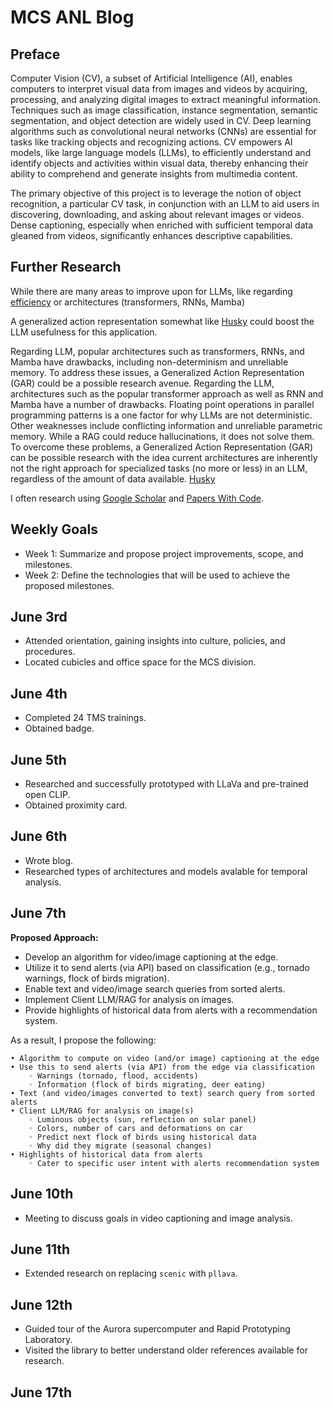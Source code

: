 # MCS ANL Blog

## Preface

Computer Vision (CV), a subset of Artificial Intelligence (AI), enables computers to interpret visual data from images and videos by acquiring, processing, and analyzing digital images to extract meaningful information. Techniques such as image classification, instance segmentation, semantic segmentation, and object detection are widely used in CV. Deep learning algorithms such as convolutional neural networks (CNNs) are essential for tasks like tracking objects and recognizing actions. CV empowers AI models, like large language models (LLMs), to efficiently understand and identify objects and activities within visual data, thereby enhancing their ability to comprehend and generate insights from multimedia content.

The primary objective of this project is to leverage the notion of object recognition, a particular CV task, in conjunction with an LLM to aid users in discovering, downloading, and asking about relevant images or videos. Dense captioning, especially when enriched with sufficient temporal data gleaned from videos, significantly enhances descriptive capabilities.

## Further Research

While there are many areas to improve upon for LLMs, like regarding [efficiency](https://arxiv.org/abs/2406.02528) or architectures (transformers, RNNs, Mamba)

A generalized action representation somewhat like [Husky](https://arxiv.org/abs/2406.06469) could boost the LLM usefulness for this application.

Regarding LLM, popular architectures such as transformers, RNNs, and Mamba have drawbacks, including non-determinism and unreliable memory. To address these issues, a Generalized Action Representation (GAR) could be a possible research avenue.
Regarding the LLM, architectures such as the popular transformer approach as well as RNN and Mamba have a number of drawbacks. Floating point operations in parallel programming patterns is a one factor for why LLMs are not deterministic. Other weaknesses include conflicting information and unreliable parametric memory. While a RAG could reduce hallucinations, it does not solve them. To overcome these problems, a Generalized Action Representation (GAR) can be possible research with the idea current architectures are inherently not the right approach for specialized tasks (no more or less) in an LLM, regardless of the amount of data available. [Husky](https://arxiv.org/abs/2406.06469)

I often research using [Google Scholar](https://scholar.google.com) and [Papers With Code](https://paperswithcode.com).

## Weekly Goals

- Week 1: Summarize and propose project improvements, scope, and milestones.
- Week 2: Define the technologies that will be used to achieve the proposed milestones.

## June 3rd

- Attended orientation, gaining insights into culture, policies, and procedures.
- Located cubicles and office space for the MCS division.

## June 4th

- Completed 24 TMS trainings.
- Obtained badge.

## June 5th

- Researched and successfully prototyped with LLaVa and pre-trained open CLIP.
- Obtained proximity card.

## June 6th

- Wrote blog.
- Researched types of architectures and models avalable for temporal analysis.

## June 7th


**Proposed Approach:**

- Develop an algorithm for video/image captioning at the edge.
- Utilize it to send alerts (via API) based on classification (e.g., tornado warnings, flock of birds migration).
- Enable text and video/image search queries from sorted alerts.
- Implement Client LLM/RAG for analysis on images.
- Provide highlights of historical data from alerts with a recommendation system.


As a result, I propose the following:

    • Algorithm to compute on video (and/or image) captioning at the edge
    • Use this to send alerts (via API) from the edge via classification
        ◦ Warnings (tornado, flood, accidents)
        ◦ Information (flock of birds migrating, deer eating)
    • Text (and video/images converted to text) search query from sorted alerts
    • Client LLM/RAG for analysis on image(s)
        ◦ Luminous objects (sun, reflection on solar panel)
        ◦ Colors, number of cars and deformations on car
        ◦ Predict next flock of birds using historical data
        ◦ Why did they migrate (seasonal changes)
    • Highlights of historical data from alerts
        ◦ Cater to specific user intent with alerts recommendation system


## June 10th

- Meeting to discuss goals in video captioning and image analysis.

## June 11th

- Extended research on replacing `scenic` with `pllava`.

## June 12th

- Guided tour of the Aurora supercomputer and Rapid Prototyping Laboratory.
- Visited the library to better understand older references available for research.

## June 17th
